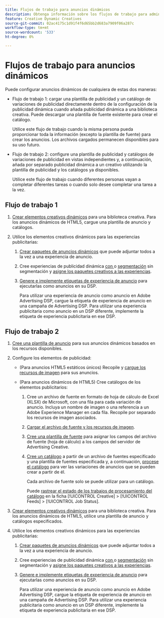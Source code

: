 ```yaml
---
title: Flujos de trabajo para anuncios dinámicos
description: Obtenga información sobre los flujos de trabajo para administrar anuncios dinámicos.
feature: Creative Dynamic Creatives
source-git-commit: 02ac4175c1d91f4f6d65bb2d683a7909f06a287c
workflow-type: tm+mt
source-wordcount: '533'
ht-degree: 0%

---
```


# Flujos de trabajo para anuncios dinámicos

Puede configurar anuncios dinámicos de cualquiera de estas dos maneras:

* Flujo de trabajo 1: cargar una plantilla de publicidad y un catálogo de variaciones de publicidad directamente dentro de la configuración de la publicidad dinámica cuando añada publicidad dinámica a una biblioteca creativa. Puede descargar una plantilla de fuente existente para crear el catálogo.

  Utilice este flujo de trabajo cuando la misma persona pueda proporcionar toda la información (excepto la plantilla de fuente) para crear los anuncios. Los archivos cargados permanecen disponibles para su uso futuro.

* Flujo de trabajo 2: configure una plantilla de publicidad y catálogos de variaciones de publicidad en vistas independientes y, a continuación, añada por separado publicidad dinámica a un creativo utilizando la plantilla de publicidad y los catálogos ya disponibles.

  Utilice este flujo de trabajo cuando diferentes personas vayan a completar diferentes tareas o cuando solo desee completar una tarea a la vez.

## Flujo de trabajo 1

1. [Crear elementos creativos dinámicos](/help/creative/creative-libraries/creative-add-dynamic.md) para una biblioteca creativa. Para los anuncios dinámicos de HTML5, cargue una plantilla de anuncio y catálogos.

1. Utilice los elementos creativos dinámicos para las experiencias publicitarias:

   1. [Crear paquetes de anuncios dinámicos](/help/creative/creative-libraries/bundle-manage.md) que puede adjuntar todos a la vez a una experiencia de anuncio.

   1. Cree experiencias de publicidad dinámica [con ](/help/creative/experiences/experience-create-targeting.md) o [segmentación](/help/creative/experiences/experience-create-no-targeting.md) sin segmentación y [asigne los paquetes creativos a las experiencias](/help/creative/experiences/experience-assign-creative-bundles.md).

   1. [Genere e implemente etiquetas de experiencia de anuncio](/help/creative/experiences/experience-tag-export.md) para ejecutarlas como anuncios en su DSP.

      Para utilizar una experiencia de anuncio como anuncio en Adobe Advertising DSP, cargue la etiqueta de experiencia de anuncio en una campaña de Advertising DSP. Para utilizar una experiencia publicitaria como anuncio en un DSP diferente, implemente la etiqueta de experiencia publicitaria en ese DSP.

## Flujo de trabajo 2

1. [Cree una plantilla de anuncio](/help/creative/ad-templates/ad-template-manage.md) para sus anuncios dinámicos basados en los recursos disponibles.

1. Configure los elementos de publicidad:

   * (Para anuncios HTML5 estáticos únicos) Recopile y [cargue los recursos de imagen](/help/creative/feeds/asset-manage.md) para sus anuncios.

   * (Para anuncios dinámicos de HTML5) Cree catálogos de los elementos publicitarios:

      1. Cree un archivo de fuente en formato de hoja de cálculo de Excel (XLSX) de Microsoft, con una fila para cada variación de anuncio. Incluya un nombre de imagen o una referencia a un Adobe Experience Manager en cada fila. Recopile por separado los recursos de imagen asociados.

      1. [Cargar el archivo de fuente y los recursos de imagen](/help/creative/feeds/asset-manage.md).

      1. [Cree una plantilla de fuente](/help/creative/feeds/feed-template-manage.md) para asignar los campos del archivo de fuente (hoja de cálculo) a los campos del servidor de Advertising Creative.

      1. [Cree un catálogo](/help/creative/feeds/catalog-manage.md#feed-catalog-create) a partir de un archivo de fuentes especificado y una plantilla de fuentes especificada y, a continuación, [procese el catálogo](/help/creative/feeds/catalog-manage.md#feed-catalog-process) para ver las variaciones de anuncios que se pueden crear a partir de él.

         Cada archivo de fuente solo se puede utilizar para un catálogo.

         Puede [rastrear el estado de los trabajos de procesamiento del catálogo](/help/creative/feeds/job-status-track.md) en la ficha [!UICONTROL Creative] > [!UICONTROL Feeds] > [!UICONTROL Job Status].

1. [Crear elementos creativos dinámicos](/help/creative/creative-libraries/creative-add-dynamic.md) para una biblioteca creativa. Para los anuncios dinámicos de HTML5, utilice una plantilla de anuncio y catálogos especificados.

1. Utilice los elementos creativos dinámicos para las experiencias publicitarias:

   1. [Crear paquetes de anuncios dinámicos](/help/creative/creative-libraries/bundle-manage.md) que puede adjuntar todos a la vez a una experiencia de anuncio.

   1. Cree experiencias de publicidad dinámica [con ](/help/creative/experiences/experience-create-targeting.md) o [segmentación](/help/creative/experiences/experience-create-no-targeting.md) sin segmentación y [asigne los paquetes creativos a las experiencias](/help/creative/experiences/experience-assign-creative-bundles.md).

   1. [Genere e implemente etiquetas de experiencia de anuncio](/help/creative/experiences/experience-tag-export.md) para ejecutarlas como anuncios en su DSP.

      Para utilizar una experiencia de anuncio como anuncio en Adobe Advertising DSP, cargue la etiqueta de experiencia de anuncio en una campaña de Advertising DSP. Para utilizar una experiencia publicitaria como anuncio en un DSP diferente, implemente la etiqueta de experiencia publicitaria en ese DSP.
